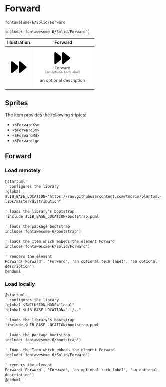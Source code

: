 # Forward


```text
fontawesome-6/Solid/Forward
```

```text
include('fontawesome-6/Solid/Forward')
```



| Illustration | Forward |
| :---: | :---: |
| ![illustration for Illustration](../../fontawesome-6/Solid/Forward.png) | ![illustration for Forward](../../fontawesome-6/Solid/Forward.Local.png) |



## Sprites
The item provides the following sriptes:

- `<$ForwardXs>`
- `<$ForwardSm>`
- `<$ForwardMd>`
- `<$ForwardLg>`





## Forward

### Load remotely
```plantuml
@startuml
' configures the library
!global $LIB_BASE_LOCATION="https://raw.githubusercontent.com/tmorin/plantuml-libs/master/distribution"

' loads the library's bootstrap
!include $LIB_BASE_LOCATION/bootstrap.puml

' loads the package bootstrap
include('fontawesome-6/bootstrap')

' loads the Item which embeds the element Forward
include('fontawesome-6/Solid/Forward')

' renders the element
Forward('Forward', 'Forward', 'an optional tech label', 'an optional description')
@enduml
```

### Load locally
```plantuml
@startuml
' configures the library
!global $INCLUSION_MODE="local"
!global $LIB_BASE_LOCATION="../.."

' loads the library's bootstrap
!include $LIB_BASE_LOCATION/bootstrap.puml

' loads the package bootstrap
include('fontawesome-6/bootstrap')

' loads the Item which embeds the element Forward
include('fontawesome-6/Solid/Forward')

' renders the element
Forward('Forward', 'Forward', 'an optional tech label', 'an optional description')
@enduml
```


